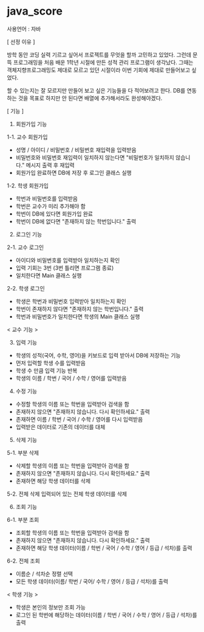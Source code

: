 # java_score


사용언어 : 자바


[ 선정 이유 ]

방학 동안 코딩 실력 기르고 싶어서 프로젝트를 무엇을 할까 고민하고 있었다. 그런데 문뜩 프로그래밍을 처음 배운 1학년 시절에 만든 성적 관리 프로그램이 생각났다. 그때는 객체지향프로그래밍도 제대로 모르고 있던 시절이라 이번 기회에 제대로 만들어보고 싶었다. 



할 수 있는지는 잘 모르지만 만들어 보고 싶은 기능들을 다 적어보려고 한다. DB를 연동하는 것을 목표로 하지만 안 된다면 배열에 추가해서라도 완성해야겠다. 



[ 기능 ]

1. 회원가입 기능
   
1-1. 교수 회원가입
- 성명 / 아이디 / 비밀번호 / 비밀번호 재입력을 입력받음
- 비밀번호와 비밀번호 재입력이 일치하지 않는다면 "비밀번호가 일치하지 않습니다." 메시지 출력 후 재입력
- 회원가입 완료하면 DB에 저장 후 로그인 클래스 실행
 

1-2. 학생 회원가입
- 학번과 비밀번호를 입력받음
- 학번은 교수가 미리 추가해야 함
- 학번이 DB에 있다면 회원가입 완료
- 학번이 DB에 없다면 "존재하지 않는 학번입니다." 출력
 

2. 로그인 기능
   
2-1. 교수 로그인
- 아이디와 비밀번호를 입력받아 일치하는지 확인
- 입력 기회는 3번 (3번 틀리면 프로그램 종료)
- 일치한다면 Main 클래스 실행

 
2-2. 학생 로그인
- 학생은 학번과 비밀번호 입력받아 일치하는지 확인
- 학번이 존재하지 않다면 "존재하지 않는 학번입니다." 출력
- 학번과 비밀번호가 일치한다면 학생의 Main 클래스 실행
 

< 교수 기능 >

3. 입력 기능
- 학생의 성적(국어, 수학, 영어)을 키보드로 입력 받아서 DB에 저장하는 기능
- 먼저 입력할 학생 수를 입력받음
- 학생 수 만큼 입력 기능 반복
- 학생의 이름 / 학번 / 국어 / 수학 / 영어를 입력받음


4. 수정 기능
- 수정할 학생의 이름 또는 학번을 입력받아 검색을 함
- 존재하지 않으면 "존재하지 않습니다. 다시 확인하세요." 출력
- 존재하면 이름 / 학번 / 국어 / 수학 / 영어를 다시 입력받음
- 입력받은 데이터로 기존의 데이터를 대체
 

5. 삭제 기능
   
5-1. 부분 삭제
- 삭제할 학생의 이름 또는 학번을 입력받아 검색을 함
- 존재하지 않으면 "존재하지 않습니다. 다시 확인하세요." 출력
- 존재하면 해당 학생 데이터를 삭제
 

5-2. 전체 삭제
입력되어 있는 전체 학생 데이터를 삭제
 

6. 조회 기능
   
6-1. 부분 조회
- 조회할 학생의 이름 또는 학번을 입력받아 검색을 함
- 존재하지 않으면 "존재하지 않습니다. 다시 확인하세요." 출력
- 존재하면 해당 학생 데이터(이름 / 학번 / 국어 / 수학 / 영어 / 등급 / 석차)를 출력
 

6-2. 전체 조회
- 이름순 / 석차순 정렬 선택
- 모든 학생 데이터(이름/ 학번 / 국어/ 수학 / 영어 / 등급 / 석차)를 출력



< 학생 기능 >

- 학생은 본인의 정보만 조회 가능
- 로그인 된 학번에 해당하는 데이터(이름 / 학번 / 국어 / 수학 / 영어 / 등급 / 석차)를 출력 

